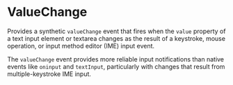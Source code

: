 ValueChange
===========

Provides a synthetic `valueChange` event that fires when the `value` property of a text input element or textarea changes as the result of a keystroke, mouse operation, or input method editor (IME) input event.

The `valueChange` event provides more reliable input notifications than native events like `oninput` and `textInput`, particularly with changes that result from multiple-keystroke IME input.
